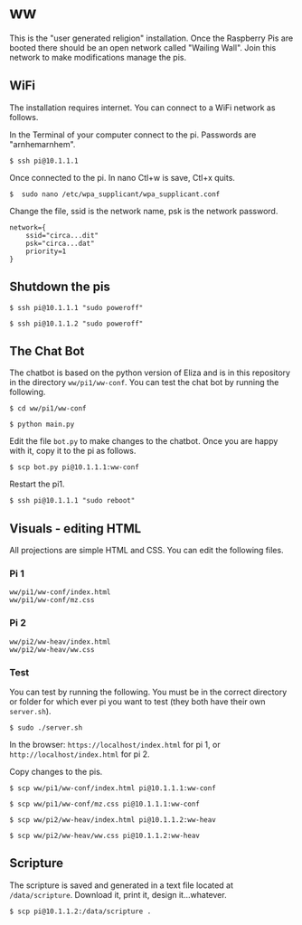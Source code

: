 # ww

This is the "user generated religion" installation.  Once the Raspberry Pis are booted there should be an open network called "Wailing Wall".  Join this network to make modifications manage the pis.

## WiFi

The installation requires internet.  You can connect to a WiFi network as follows.

In the Terminal of your computer connect to the pi.  Passwords are "arnhemarnhem".

    $ ssh pi@10.1.1.1

Once connected to the pi. In nano Ctl+w is save, Ctl+x quits.

    $  sudo nano /etc/wpa_supplicant/wpa_supplicant.conf

Change the file, ssid is the network name, psk is the network password.

    network={
        ssid="circa...dit"
        psk="circa...dat"
        priority=1
    }

## Shutdown the pis

    $ ssh pi@10.1.1.1 "sudo poweroff"

    $ ssh pi@10.1.1.2 "sudo poweroff"

## The Chat Bot

The chatbot is based on the python version of Eliza and is in this repository in the directory `ww/pi1/ww-conf`.  You can test the chat bot by running the following.

    $ cd ww/pi1/ww-conf

    $ python main.py

Edit the file `bot.py` to make changes to the chatbot.  Once you are happy with it, copy it to the pi as follows.

    $ scp bot.py pi@10.1.1.1:ww-conf

Restart the pi1.

    $ ssh pi@10.1.1.1 "sudo reboot"

## Visuals - editing HTML

All projections are simple HTML and CSS.  You can edit the following files.

### Pi 1

    ww/pi1/ww-conf/index.html
    ww/pi1/ww-conf/mz.css

### Pi 2

    ww/pi2/ww-heav/index.html
    ww/pi2/ww-heav/ww.css

### Test

You can test by running the following.  You must be in the correct directory or folder for which ever pi you want to test (they both have their own `server.sh`).

    $ sudo ./server.sh

In the browser: `https://localhost/index.html` for pi 1, or `http://localhost/index.html` for pi 2. 


Copy changes to the pis.

    $ scp ww/pi1/ww-conf/index.html pi@10.1.1.1:ww-conf

    $ scp ww/pi1/ww-conf/mz.css pi@10.1.1.1:ww-conf

    $ scp ww/pi2/ww-heav/index.html pi@10.1.1.2:ww-heav

    $ scp ww/pi2/ww-heav/ww.css pi@10.1.1.2:ww-heav

## Scripture

The scripture is saved and generated in a text file located at `/data/scripture`.  Download it, print it, design it...whatever.

    $ scp pi@10.1.1.2:/data/scripture .


